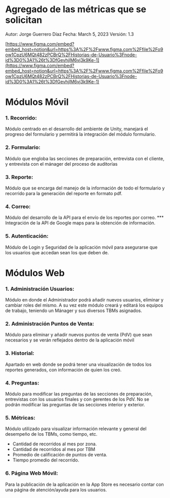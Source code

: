 # Agregado de las métricas que se solicitan

Autor: Jorge Guerrero Díaz
Fecha: March 5, 2023
Versión: 1.3

[https://www.figma.com/embed?embed_host=notion&url=https%3A%2F%2Fwww.figma.com%2Ffile%2Fo9ow1CpzU6MQt482zPCBrQ%2FHistorias-de-Usuario%3Fnode-id%3D0%3A1%26t%3DfGevhjlM6vj3k9Ke-1](https://www.figma.com/embed?embed_host=notion&url=https%3A%2F%2Fwww.figma.com%2Ffile%2Fo9ow1CpzU6MQt482zPCBrQ%2FHistorias-de-Usuario%3Fnode-id%3D0%3A1%26t%3DfGevhjlM6vj3k9Ke-1)

# Módulos Móvil

### 1. Recorrido:

Módulo centrado en el desarrollo del ambiente de Unity, manejará el progreso del formulario y permitirá la integración del módulo formulario.

### 2. Formulario:

Módulo que engloba las secciones de preparación, entrevista con el cliente, y entrevista con el mánager del proceso de auditorías

### 3. Reporte:

Módulo que se encarga del manejo de la información de todo el formulario y recorrido para la generación del reporte en formato pdf.

### 4. Correo:

Módulo del desarrollo de la API para el envío de los reportes por correo. *** Integración de la API de Google maps para la obtención de información.

### 5. Autenticación:

Módulo de Login y Seguridad de la aplicación móvil para asegurarse que los usuarios que accedan sean los que deben de.

# Módulos Web

### 1. Administración Usuarios:

Módulo en donde el Administrador podrá añadir nuevos usuarios, eliminar y cambiar roles del mismo. A su vez este módulo creará y editará los equipos de trabajo, teniendo un Mánager y sus diversos TBMs asignados.

### 2. Administración Puntos de Venta:

Módulo para eliminar y añadir nuevos puntos de venta (PdV) que sean necesarios y se verán reflejados dentro de la aplicación móvil 

### 3. Historial:

Apartado en web donde se podrá tener una visualización de todos los reportes generados, con información de quien los creó. 

### 4. Preguntas:

Módulo para modificar las preguntas de las secciones de preparación, entrevistas con los usuarios finales y con gerentes de los PdV. No se podrán modificar las preguntas de las secciones interior y exterior. 

### 5. Métricas:

Módulo utilizado para visualizar información relevante y general del desempeño de los TBMs, como tiempo, etc.

- Cantidad de recorridos al mes por zona.
- Cantidad de recorridos al mes por TBM
- Promedio de calificación de puntos de venta.
- Tiempo promedio del recorrido.

### 6. Página Web Móvil:

Para la publicación de la aplicación en la App Store es necesario contar con una página de atención/ayuda para los usuarios.